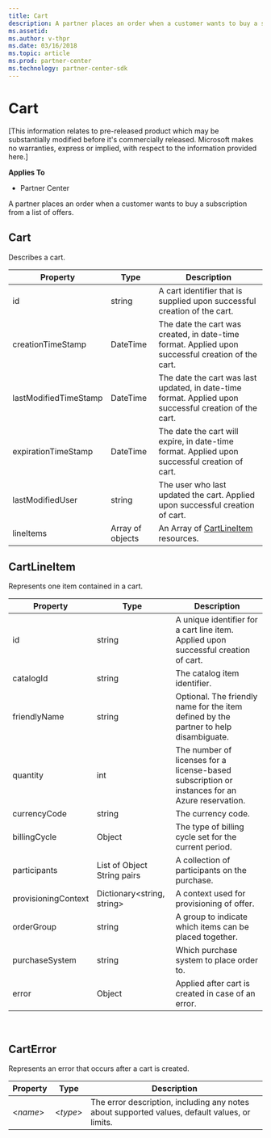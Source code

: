 ```yaml
---
title: Cart
description: A partner places an order when a customer wants to buy a subscription from a list of offers.
ms.assetid: 
ms.author: v-thpr
ms.date: 03/16/2018
ms.topic: article
ms.prod: partner-center
ms.technology: partner-center-sdk
---
```


# Cart

[This information relates to pre-released product which may be substantially modified before it's commercially released. Microsoft makes no warranties, express or implied, with respect to the information provided here.]

<span class="sidebar_heading" style="font-weight: bold;">Applies
To</span>

-   Partner Center


A partner places an order when a customer wants to buy a subscription from a list of offers.



## <span id="cart"></span><span id="CART"></span>Cart


Describes a cart.

| Property            | Type                                                           | Description                                                 |
|---------------------|----------------------------------------------------------------|-------------------------------------------------------------|
| id                  | string                                                         | A cart identifier that is supplied upon successful creation of the cart.   |
| creationTimeStamp   | DateTime                                                       | The date the cart was created, in date-time format. Applied upon successful creation of the cart. |
| lastModifiedTimeStamp | DateTime                                                     | The date the cart was last updated, in date-time format. Applied upon successful creation of the cart.   |
| expirationTimeStamp   | DateTime                                                     | The date the cart will expire, in date-time format. Applied upon successful creation of cart.                |
| lastModifiedUser    | string                                                         | The user who last updated the cart. Applied upon successful creation of cart.   |
| lineItems           | Array of objects                                               | An Array of [CartLineItem](#cart-line-item) resources.                          |



## <span id="cartLineItem"></span><span id="cartlineitem"></span><span id="CARTLINEITEM"></span>CartLineItem


Represents one item contained in a cart.

| Property             | Type                                      | Description                                                                                                        |
|----------------------|-------------------------------------------|--------------------------------------------------------------------------------------------------------------------|
| id                   | string                                    | A unique identifier for a cart line item. Applied upon successful creation of cart.                                |
| catalogId            | string                                    | The catalog item identifier.                                                                                       |
| friendlyName         | string                                    | Optional. The friendly name for the item defined by the partner to help disambiguate.                              |
| quantity             | int                                       | The number of licenses for a license-based subscription or instances for an Azure reservation.                     |
| currencyCode         | string                                    | The currency code.                                                                                                 |
| billingCycle         | Object                                    | The type of billing cycle set for the current period.                                                              |
| participants         | List of Object String pairs               | A collection of participants on the purchase.                                                                      |
| provisioningContext  | Dictionary<string, string>                | A context used for provisioning of offer.                                                                          |
| orderGroup           | string                                    | A group to indicate which items can be placed together.                                                            |
| purchaseSystem       | string                                    | Which purchase system to place order to.                                                                           |
| error                | Object                                    | Applied after cart is created in case of an error.                                                                 |

 

## <span id="cartError"></span><span id="carterror"></span><span id="CARTERROR"></span>CartError


Represents an error that occurs after a cart is created.

| Property             | Type                                         | Description                                                                                   |
|----------------------|----------------------------------------------|-----------------------------------------------------------------------------------------------|
| <*name*>             | <*type*>                                     | The error description, including any notes about supported values, default values, or limits. |




 




